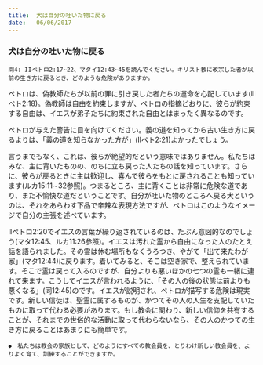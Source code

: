 ```yaml
---
title:  犬は自分の吐いた物に戻る
date:   06/06/2017
---
```


### 犬は自分の吐いた物に戻る

`問4: IIペトロ2:17~22、マタイ12:43~45を読んでください。キリスト教に改宗した者が以前の生き方に戻るとき、どのような危険がありますか。`

ペトロは、偽教師たちが以前の罪に引き戻した者たちの運命を心配しています(IIペト2:18)。偽教師は自由を約束しますが、ペトロの指摘どおりに、彼らが約束する自由は、イエスが弟子たちに約束された自由とはまったく異なるのです。

ペトロが与えた警告に目を向けてください。義の道を知ってから古い生き方に戻るよりは、「義の道を知らなかった方が」(IIペト2:21)よかったでしょう。

言うまでもなく、これは、彼らが絶望的だという意味ではありません。私たちはみな、主に背いたものの、のちに立ち戻った人たちの話を知っています。さらに、彼らが戻るときに主は歓迎し、喜んで彼らをもとに戻されることも知っています(ルカ15:11∼32参照)。つまるところ、主に背くことは非常に危険な道であり、また不愉快な道だということです。自分が吐いた物のところへ戻る犬というのは、それをあらわす下品で辛辣な表現方法ですが、ペトロはこのようなイメージで自分の主張を述べています。

IIペトロ2:20でイエスの言葉が繰り返されているのは、たぶん意図的なのでしょう(マタ12:45、ルカ11:26参照)。イエスは汚れた霊から自由になった人のたとえ話を語られました。その霊は休む場所もなくうろつき、やがて「出て来たわが家」(マタ12:44)に戻ります。着いてみると、そこは空き家で、整えられています。そこで霊は戻って入るのですが、自分よりも悪いほかの七つの霊も一緒に連れて来ます。こうしてイエスが言われるように、「その人の後の状態は前よりも悪くなる」(同12:45)のです。イエスが説明され、ペトロが描写する危険は現実です。新しい信徒は、聖霊に属するものが、かつてその人の人生を支配していたものに取って代わる必要があります。もし教会に関わり、新しい信仰を共有することが、それまでの世俗的な活動に取って代わらないなら、その人のかつての生き方に戻ることはあまりにも簡単です。

`◆　私たちは教会の家族として、どのようにすべての教会員を、とりわけ新しい教会員を、よりよく育て、訓練することができますか。`
